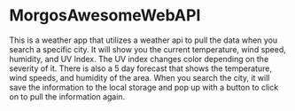 # MorgosAwesomeWebAPI
This is a weather app that utilizes a weather api to pull the data when you search a specific city. It will show you the current temperature, wind speed, humidity, and UV Index. The UV index changes color depending on the severity of it. There is also a 5 day forecast that shows the temperature, wind speeds, and humidity of the area. 
When you search the city, it will save the information to the local storage and pop up with a button to click on to pull the information again. 